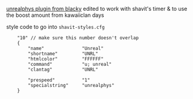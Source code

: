 [unrealphys plugin from blacky](https://forums.alliedmods.net/showthread.php?t=241453) edited to work with shavit's timer & to use the boost amount from kawaiiclan days

style code to go into `shavit-styles.cfg`
```
	"10" // make sure this number doesn't overlap
	{
		"name"				"Unreal"
		"shortname"			"UNRL"
		"htmlcolor"			"FFFFFF"
		"command"			"u; unreal"
		"clantag"			"UNRL"
		
		"prespeed"			"1"
		"specialstring"		"unrealphys"
	}
```
